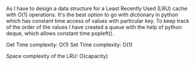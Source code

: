 As I have to design a data structure for a Least Recently Used (LRU) cache with O(1) operations. It's the best option to go with dictionary in python which has constant time access of values with particular key. To keep track of the order of the values I have created a queue with the help of python deque, which allows constant time popleft().

Get Time complexity: O(1) Set Time complexity: O(1)

Space complexity of the LRU: O(capacity)
